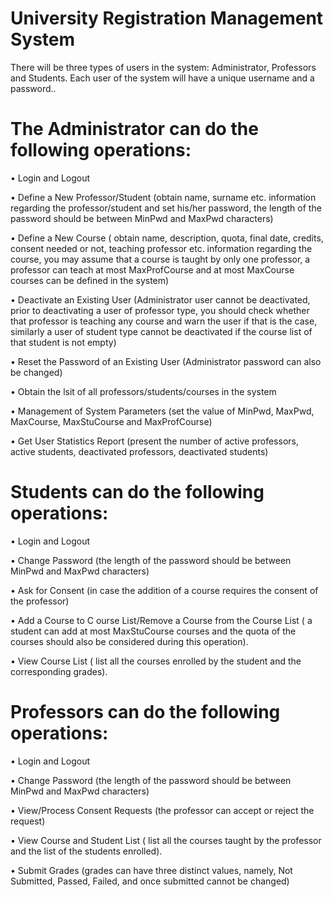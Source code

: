 # University Registration Management System
There will be three types of users in the system: Administrator, Professors and Students. Each user of the system will have a unique username and a password..

# The Administrator can do the following operations:

• Login and Logout

• Define a New Professor/Student (obtain name, surname etc. information regarding
the professor/student and set his/her password, the length of the password should be
between MinPwd and MaxPwd characters)

• Define a New Course ( obtain name, description, quota, final date, credits, consent
needed or not, teaching professor etc. information regarding the course, you may
assume that a course is taught by only one professor, a professor can teach at most
MaxProfCourse and at most MaxCourse courses can be defined in the system)

• Deactivate an Existing User (Administrator user cannot be deactivated, prior to
deactivating a user of professor type, you should check whether that professor is
teaching any course and warn the user if that is the case, similarly a user of student type
cannot be deactivated if the course list of that student is not empty)

• Reset the Password of an Existing User (Administrator password can also be changed)

• Obtain the lsit of all professors/students/courses in the system

• Management of System Parameters (set the value of MinPwd, MaxPwd,
MaxCourse, MaxStuCourse and MaxProfCourse)

• Get User Statistics Report (present the number of active professors, active students,
deactivated professors, deactivated students)


# Students can do the following operations:

• Login and Logout

• Change Password (the length of the password should be between MinPwd and MaxPwd
characters)

• Ask for Consent (in case the addition of a course requires the consent of the
professor)

• Add a Course to C ourse List/Remove a Course from the Course List ( a student can
add at most MaxStuCourse courses and the quota of the courses should also be
considered during this operation).

• View Course List ( list all the courses enrolled by the student and the corresponding
grades).


# Professors can do the following operations:

• Login and Logout

• Change Password (the length of the password should be between MinPwd and MaxPwd
characters)

• View/Process Consent Requests (the professor can accept or reject the request)

• View Course and Student List ( list all the courses taught by the professor and the list
of the students enrolled).

• Submit Grades (grades can have three distinct values, namely, Not Submitted,
Passed, Failed, and once submitted cannot be changed)
